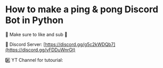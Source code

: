 # How to make a ping & pong Discord Bot in Python 

🚀 Make sure to like and sub 🚀

🤖 Discord Server: [https://discord.gg/g5c2kWDQb7](https://discord.gg/vFDDuWnrGt)

#️⃣ YT Channel for tutourial:
